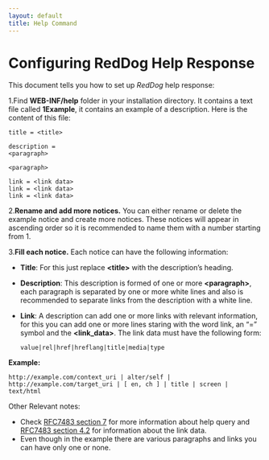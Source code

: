 ```yaml
---
layout: default
title: Help Command
---
```


# Configuring RedDog Help Response

This document tells you how to set up _RedDog_ help response:

1.Find **WEB-INF/help** folder in your installation directory. It contains a text file called **1Example**, it contains an example of a description. Here is the content of this file:

	title = <title>
	
	description = 
	<paragraph>
	
	<paragraph>
	
	link = <link data>
	link = <link data>
	link = <link data>
	
2.**Rename and add more notices.** You can either rename or delete the example notice and create more notices. These notices will appear in ascending order so it is recommended to name them with a number starting from 1.

3.**Fill each notice.** Each notice can have the following information:
  
  * **Title**: For this just replace **\<title\>** with the description’s heading.
  
  * **Description**: This description is formed of one or more **\<paragraph\>**, each paragraph is separated by one or more white lines and also is recommended to separate links from the description with a white line.
  
  * **Link**: A description can add one or more links with relevant information, for this you can add one or more lines staring with the word link, an “=” symbol and the **<link\_data>**. The link data must have the following form:  

		value|rel|href|hreflang|title|media|type

**Example:**

    http://example.com/context_uri | alter/self | http://example.com/target_uri | [ en, ch ] | title | screen | text/html

Other Relevant notes:
* Check [RFC7483 section 7](https://tools.ietf.org/html/rfc7483#section-7 "Responding to Help Queries") for more information about help query and [RFC7483 section 4.2](https://tools.ietf.org/html/rfc7483#section-4.2 "Links") for information about the link data.
* Even though in the example there are various paragraphs and links you can have only one or none.

